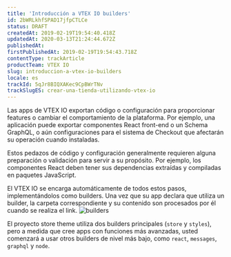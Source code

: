 ```yaml
---
title: 'Introducción a VTEX IO builders'
id: 2bWRLkhfSPAD17jfpCTLCe
status: DRAFT
createdAt: 2019-02-19T19:54:40.418Z
updatedAt: 2020-03-13T21:24:44.672Z
publishedAt: 
firstPublishedAt: 2019-02-19T19:54:43.718Z
contentType: trackArticle
productTeam: VTEX IO
slug: introduccion-a-vtex-io-builders
locale: es
trackId: 5qJr8BIQXAKec9CpBWrTNv
trackSlugES: crear-una-tienda-utilizando-vtex-io
---
```


Las apps de VTEX IO exportan código o configuración para proporcionar features o cambiar el comportamiento de la plataforma. Por ejemplo, una aplicación puede exportar componentes React front-end o un Schema GraphQL, o aún configuraciones para el sistema de Checkout que afectarán su operación cuando instaladas.

Estos pedazos de código y configuración generalmente requieren alguna preparación o validación para servir a su propósito. Por ejemplo, los componentes React deben tener sus dependencias extraídas y compiladas en paquetes JavaScript.

El VTEX IO se encarga automáticamente de todos estos pasos, implementándolos como builders. Una vez que su app declara que utiliza un builder, la carpeta correspondiente y su contenido son procesados por él cuando se realiza el link.
![builders](//images.ctfassets.net/alneenqid6w5/4giehwW3uYLEMkq42cFFiX/ba4d8c95146e19f7db0f55bd1a41c2d4/builders.svg)

El proyecto store theme utiliza dos builders principales (`store` y `styles`), pero a medida que cree apps con funciones más avanzadas, usted comenzará a usar otros builders de nivel más bajo, como `react`, `messages`, `graphql` y `node`.
